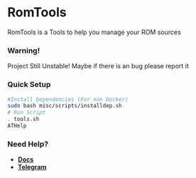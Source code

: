 # RomTools
RomTools is a Tools to help you manage your ROM sources

### Warning!
Project Still Unstable! Maybe if there is an bug please report it

### Quick Setup
```bash
#Install Dependencies (For non Docker)
sudo bash misc/scripts/installdep.sh
# Run Script
. tools.sh
ATHelp
```

### Need Help?
- [**Docs**](https://github.com/SwiftifyLab/RomTools/blob/docs/README.md)
- [**Telegram**](https://t.me/SwiftifyLab)
